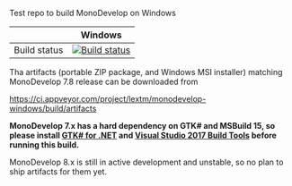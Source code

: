 Test repo to build MonoDevelop on Windows

|              | Windows |
|:------------:|:-------:|
| Build status | [![Build status](https://img.shields.io/appveyor/ci/lextm/monodevelop-windows/master.svg?label=appveyor&style=flat-square)](https://ci.appveyor.com/project/lextm/monodevelop-windows) |

Tha artifacts (portable ZIP package, and Windows MSI installer) matching MonoDevelop 7.8 release can be downloaded from

https://ci.appveyor.com/project/lextm/monodevelop-windows/build/artifacts

**MonoDevelop 7.x has a hard dependency on GTK# and MSBuild 15, so please install [GTK# for .NET](https://www.monodevelop.com/download/#fndtn-download-win) and [Visual Studio 2017 Build Tools](https://chocolatey.org/packages/visualstudio2017buildtools/15.0.26228.0) before running this build.**

MonoDevelop 8.x is still in active development and unstable, so no plan to ship artifacts for them yet.
